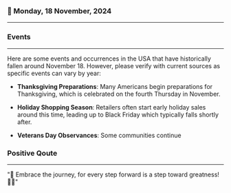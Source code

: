 ### 📅 Monday, 18 November, 2024
------
### Events
------
Here are some events and occurrences in the USA that have historically fallen around November 18. However, please verify with current sources as specific events can vary by year:

- **Thanksgiving Preparations**: Many Americans begin preparations for Thanksgiving, which is celebrated on the fourth Thursday in November.
  
- **Holiday Shopping Season**: Retailers often start early holiday sales around this time, leading up to Black Friday which typically falls shortly after.

- **Veterans Day Observances**: Some communities continue
### Positive Qoute
------
"🌟 Embrace the journey, for every step forward is a step toward greatness! 🚀✨"
